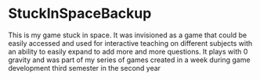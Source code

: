 # StuckInSpaceBackup
 This is my game stuck in space. It was invisioned as a game that could be easily accessed and used for interactive teaching on different subjects with an ability to easily expand to add more and more questions. It plays with 0 gravity and was part of my series of games created in a week during game development third semester in the second year
